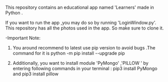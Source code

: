 This repository contains an educational app named 'Learners' made in Python .

If you want to run the app ,you may do so by running 'LoginWindow.py'. This repository has all the photos used in the app. So make sure to clone it.

-Important Note:
1) You around recommend to latest use pip version to avoid bugs .The command for it is python -m pip install --upgrade pip

2) Additionally, you want to install module 'PyMongo' ,'PILLOW ' by entering following commands in your terminal :
    pip3 install PyMongo 
    and 
    pip3 install pillow
